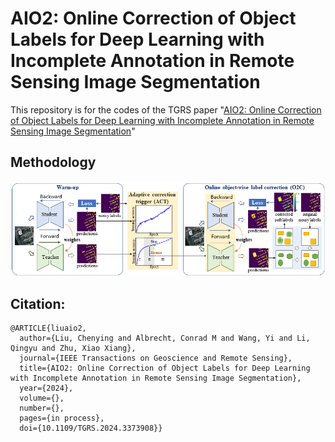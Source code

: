 # AIO2: Online Correction of Object Labels for Deep Learning with Incomplete Annotation in Remote Sensing Image Segmentation

This repository is for the codes of the TGRS paper "[AIO2: Online Correction of Object Labels for Deep Learning with Incomplete Annotation in Remote Sensing Image Segmentation](https://arxiv.org/abs/2403.01641)"


## Methodology
![Illustration of AIO2](media/Flowchart.png)


## Citation:
```
@ARTICLE{liuaio2,
  author={Liu, Chenying and Albrecht, Conrad M and Wang, Yi and Li, Qingyu and Zhu, Xiao Xiang},
  journal={IEEE Transactions on Geoscience and Remote Sensing}, 
  title={AIO2: Online Correction of Object Labels for Deep Learning with Incomplete Annotation in Remote Sensing Image Segmentation}, 
  year={2024},
  volume={},
  number={},
  pages={in process},
  doi={10.1109/TGRS.2024.3373908}}
```
